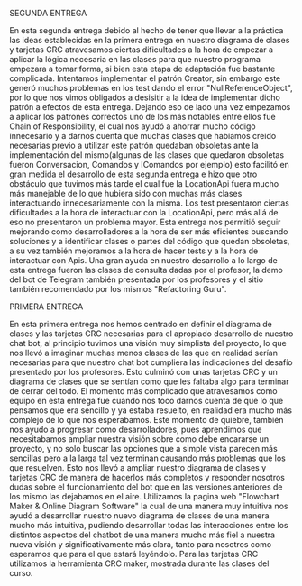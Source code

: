 SEGUNDA ENTREGA

En esta segunda entrega debido al hecho de tener que llevar a la práctica las ideas establecidas en la
primera entrega en nuestro diagrama de clases y tarjetas CRC atravesamos ciertas dificultades a la hora
de empezar a aplicar la lógica necesaria en las clases para que nuestro programa empezara a tomar forma,
si bien esta etapa de adaptación fue bastante complicada. Intentamos implementar el patrón Creator, 
sin embargo este generó muchos problemas en los test dando el error "NullReferenceObject", por lo que nos 
vimos obligados a desisitir a la idea de implementar dicho patrón a efectos de esta entrega. 
Dejando eso de lado una vez empezamos a aplicar los patrones correctos uno de los más notables entre ellos 
fue Chain of Responsibility, el cual nos ayudó a ahorrar mucho código innecesario y a darnos cuenta que 
muchas clases que habíamos creido necesarias previo a utilizar este patrón quedaban obsoletas ante la 
implementación del mismo(algunas de las clases que quedaron obsoletas fueron Conversacion, Comandos y 
IComandos por ejemplo) esto facilitó en gran medida el desarrollo de esta segunda entrega e hizo que 
otro obstáculo que tuvimos más tarde el cual fue la LocationApi fuera mucho más manejable de lo que hubiera 
sido con muchas más clases interactuando innecesariamente con la misma. Los test presentaron ciertas dificultades
a la hora de interactuar con la LocationApi, pero más allá de eso no presentaron un problema mayor.
Esta entrega nos permitió seguir mejorando como desarrolladores a la hora de ser más eficientes buscando soluciones
y a identificar clases o partes del código que quedan obsoletas, a su vez también mejoramos a la hora de hacer tests 
y a la hora de interactuar con Apis. Una gran ayuda en nuestro desarrollo a lo largo de esta entrega fueron las clases
de consulta dadas por el profesor, la demo del bot de Telegram también presentada por los profesores y el sitio también 
recomendado por los mismos "Refactoring Guru". 

PRIMERA ENTREGA

En esta primera entrega nos hemos centrado en definir el diagrama de clases y las tarjetas CRC necesarias 
para el apropiado desarrollo de nuestro chat bot, al principio tuvimos una visión muy simplista del 
proyecto, lo que nos llevó a imaginar muchas menos clases de las que en realidad serían necesarias para 
que nuestro chat bot cumpliera las indicaciones del desafío presentado por los profesores. Esto culminó 
con unas tarjetas CRC y un diagrama de clases que se sentían como que les faltaba algo para terminar de 
cerrar del todo. El momento más complicado que atravesamos como equipo en esta entrega fue cuando nos 
toco darnos cuenta de que lo que pensamos que era sencillo y ya estaba resuelto, en realidad era mucho 
más complejo de lo que nos esperabamos. Este momento de quiebre, también nos ayudo a progresar como 
desarrolladores, pues aprendimos que necesitabamos ampliar nuestra visión sobre como debe encararse un 
proyecto, y no solo buscar las opciones que a simple vista parecen más sencillas pero a la larga tal vez 
terminan causando más problemas que los que resuelven. Esto nos llevó a ampliar nuestro diagrama de 
clases y tarjetas CRC de manera de hacerlos más completos y responder nosotros dudas sobre el 
funcionamiento del bot que en las versiones anteriores de los mismo las dejabamos en el aire. Utilizamos 
la pagina web "Flowchart Maker & Online Diagram Software" la cual de una manera muy intuitiva nos ayudó a 
desarrollar nuestro nuevo diagrama de clases de una manera mucho más intuitiva, pudiendo desarrollar 
todas las interacciones entre los distintos aspectos del chatbot de una manera mucho más fiel a nuestra 
nueva visión y significativamente más clara, tanto para nosotros como esperamos que para el que estará 
leyéndolo. Para las tarjetas CRC utilizamos la herramienta CRC maker, mostrada durante las clases del 
curso.